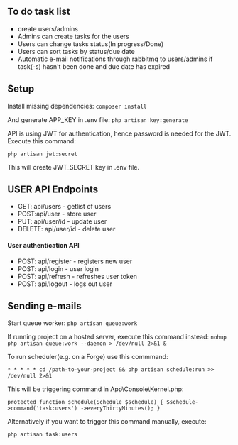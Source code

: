 ## To do task list
- create users/admins
- Admins can create tasks for the users
- Users can change tasks status(In progress/Done)
- Users can sort tasks by status/due date
- Automatic e-mail notifications through rabbitmq to users/admins if task(-s) hasn't been done and due date has expired


## Setup
Install missing dependencies:
`composer install`

And generate APP_KEY in .env file: `php artisan key:generate`

API is using JWT for authentication, hence password is needed for the JWT. Execute this command:

`php artisan jwt:secret`

This will create JWT_SECRET key in .env file.

## USER API Endpoints

- GET: api/users - getlist of users
- POST:api/user - store user
- PUT: api/user/id - update user
- DELETE: api/user/id - delete user

#### User authentication API

- POST: api/register - registers new user
- POST: api/login - user login
- POST: api/refresh - refreshes user token
- POST: api/logout - logs out user



## Sending e-mails

Start queue worker:
`php artisan queue:work`

If running project on a hosted server, execute this command instead: `nohup php artisan queue:work --daemon > /dev/null 2>&1 &`


To run scheduler(e.g. on a Forge) use this commmand:

`* * * * * cd /path-to-your-project && php artisan schedule:run >> /dev/null 2>&1`

This will be triggering command in App\Console\Kernel.php: 

 `protected function schedule(Schedule $schedule)
    {
        $schedule->command('task:users')
            ->everyThirtyMinutes();
    }`
   
Alternatively if you want to trigger this command manually, execute:

`php artisan task:users`
